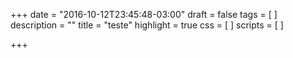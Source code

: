 +++
date = "2016-10-12T23:45:48-03:00"
draft = false
tags = [
]
description = ""
title = "teste"
highlight = true
css = [
]
scripts = [
]

+++

